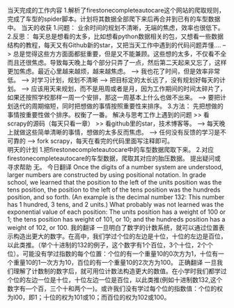 当天完成的工作内容
1.解析了firestonecompleteautocare这个网站的爬取规则，完成了车型的spider脚本。计划将其数据全部爬下来后再合并到已有的车型数据中。
当天的收获
1.问题： 业余时间的规划不清晰，无端的焦虑，效率也很低下。
2.反思： 每天总是想看的太多，比如想看python数据相关的包，又想看一些数据结构的教程，每天又有Github新的star，又把当天工作中遇到的代码问题弄懂…. –> 总是觉得这些方方面面都挺重要，但是又不能兼顾。这些想的太多，不仅看不全而且还很焦虑。导致每天晚上每个部分只弄了一点，然后第二天起来又忘了，这样更加焦虑。最近心里越来越烦，越来越焦虑。 –> 我也花了时间，但是效率非常低。 –> 对学习计划，规划不清晰 –> 把目标定的太长远了，没有规划好每天的计划。 –> 应该用天来规划，而不是用周或者是月，因为工作期间的时间太碎片了，如果还按照学校那样一周一个安排，那这一周基本上什么也做不出来。 –> 要把计划迭代的周期缩短，同时把想做的事情按照重要性来排序。
3.方法： 先把想做的事情按重要性做个排序。权衡了一番。
解决与思考工作上遇到的问题 >>  看scrapy的源码（每天只看一章） >> 看github里的star，技术博客等。 –> 每天晚上就做这些简单清晰的事情，想做的太多反而焦虑。 –> 任何没有反馈的学习是不可靠的 –> fork scrapy，每天在看完的代码里面写注释即可。  
明天的计划
1.把firestonecompleteautocare中的车型数据爬取下来。
2.对应firestonecompleteautocare的车型数据，爬取其对应的胎压数据。
提出疑问或寻求帮助
无。
今日翻译
Once the digits of a number system are understood, larger numbers are constructed by using positional notation. In grade school, we learned that the position to the left of the units position was the tens position, the position to the left of the tens position was the hundreds position, and so forth. (An example is the decimal number 132: This number has 1 hundred, 3 tens, and 2 units.) What probably was not learned was the exponential value of each position: The units position has a weight of 100 or 1; the tens position has weight of 101, or 10; and the hundreds position has a weight of 102, or 100.
我的翻译
一旦明白了数字的计数系统，就可以通过位置表示构造出更大的数字。在高中，我们学过个位的左边是十位，十位的左边是百位，以此类推。（举个十进制的132的例子，这个数字有1个百位，3个十位，2个个位）。可能没有学过指数的每个位置：个位的有一个重量10的0次方为1，十位有一个重量10的1一次方为10，百位的有一个重量10的2次方为100。
正确翻译
一旦我们理解了计数制的数字后，就可用位计数法构造更大的数值。在小学时我们都学过个位的左边一位是十位，十位左边一位是百位，以此类推(例如十进制数132,这个数字有—个百，三个十和两个一)。或许我们没有学过每个位的指数值：个位的权为l00，即1；十位的权为101或10；而百位的权为102或100。